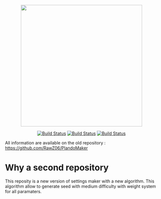 <p align="center"><img src="https://ootplandomizer.com/static/img/logo.f0cb379.png" width="400"></p>

<p align="center">
<a href="https://badgen.net/badge/version/4.0/red"><img src="https://badgen.net/badge/version/4.0/blue" alt="Build Status"></a>
<a href="https://badgen.net/badge/version/4.0/red"><img src="https://badgen.net/badge/mode/alpha/black" alt="Build Status"></a>
<a href="https://badgen.net/badge/version/4.0/red"><img src="https://badgen.net/badge/repository/close/red" alt="Build Status"></a>
</p>

All information are available on the old repository : https://github.com/RawZ06/PlandoMaker

# Why a second repository

This reposity is a new version of settings maker with a new algorithm. This algorithm allow to generate seed with medium difficulty with weight system for all paramaters.
